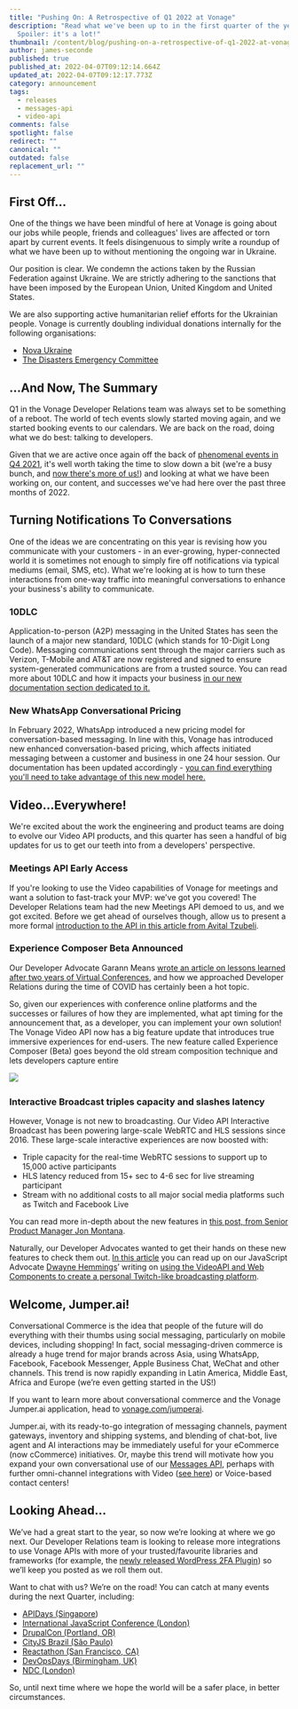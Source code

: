 ```yaml
---
title: "Pushing On: A Retrospective of Q1 2022 at Vonage"
description: "Read what we've been up to in the first quarter of the year.
  Spoiler: it's a lot!"
thumbnail: /content/blog/pushing-on-a-retrospective-of-q1-2022-at-vonage/quaterly-releases_q1.png
author: james-seconde
published: true
published_at: 2022-04-07T09:12:14.664Z
updated_at: 2022-04-07T09:12:17.773Z
category: announcement
tags:
  - releases
  - messages-api
  - video-api
comments: false
spotlight: false
redirect: ""
canonical: ""
outdated: false
replacement_url: ""
---
```

## First Off...

One of the things we have been mindful of here at Vonage is going about our jobs while people, friends and colleagues' lives are affected or torn apart by current events. It feels disingenuous to simply write a roundup of what we have been up to without mentioning the ongoing war in Ukraine.

Our position is clear. We condemn the actions taken by the Russian Federation against Ukraine. We are strictly adhering to the sanctions that have been imposed by the European Union, United Kingdom and United States.

We are also supporting active humanitarian relief efforts for the Ukrainian people. Vonage is currently doubling individual donations internally for the following organisations:

* [Nova Ukraine](https://novaukraine.org/)
* [The Disasters Emergency Committee](https://www.dec.org.uk/)

## ...And Now, The Summary

Q1 in the Vonage Developer Relations team was always set to be something of a reboot. The world of tech events slowly started moving again, and we started booking events to our calendars. We are back on the road, doing what we do best: talking to developers.

Given that we are active once again off the back of [phenomenal events in Q4 2021](https://www.ericsson.com/en/press-releases/2021/11/ericsson-to-acquire-vonage-for-usd-6.2-billion-to-spearhead-the-creation-of-a-global-network-and-communication-platform-for-open-innovation), it's well worth taking the time to slow down a bit (we're a busy bunch, and [now there's more of us!](https://learn.vonage.com/blog/2022/03/23/zachary-powell-joins-the-developer-relations-team/)) and looking at what we have been working on, our content, and successes we've had here over the past three months of 2022.

## Turning Notifications To Conversations

One of the ideas we are concentrating on this year is revising how you communicate with your customers - in an ever-growing, hyper-connected world it is sometimes not enough to simply fire off notifications via typical mediums (email, SMS, etc). What we're looking at is how to turn these interactions from one-way traffic into meaningful conversations to enhance your business's ability to communicate.

### 10DLC

Application-to-person (A2P) messaging in the United States has seen the launch of a major new standard, 10DLC (which stands for 10-Digit Long Code). Messaging communications sent through the major carriers such as Verizon, T-Mobile and AT&T are now registered and signed to ensure system-generated communications are from a trusted source. You can read more about 10DLC and how it impacts your business [in our new documentation section dedicated to it.](https://developer.vonage.com/messages/10-dlc/overview)

### New WhatsApp Conversational Pricing

In February 2022, WhatsApp introduced a new pricing model for conversation-based messaging. In line with this, Vonage has introduced new enhanced conversation-based pricing, which affects initiated messaging between a customer and business in one 24 hour session. Our documentation has been updated accordingly - [you can find everything you'll need to take advantage of this new model here.](https://developer.vonage.com/messages/concepts/whatsapp)

## Video...Everywhere!

We're excited about the work the engineering and product teams are doing to evolve our Video API products, and this quarter has seen a handful of big updates for us to get our teeth into from a developers' perspective.

### Meetings API Early Access

If you're looking to use the Video capabilities of Vonage for meetings and want a solution to fast-track your MVP: we've got you covered! The Developer Relations team had the new Meetings API demoed to us, and we got excited. Before we get ahead of ourselves though, allow us to present a more formal [introduction to the API in this article from Avital Tzubeli](https://developer.vonage.com/blog/22/03/29/introducing-the-meetings-api).

### Experience Composer Beta Announced

Our Developer Advocate Garann Means [wrote an article on lessons learned after two years of Virtual Conferences](https://learn.vonage.com/blog/2022/03/14/lessons-learned-after-two-years-of-virtual-tech-conferences/), and how we approached Developer Relations during the time of COVID has certainly been a hot topic.

So, given our experiences with conference online platforms and the successes or failures of how they are implemented, what apt timing for the announcement that, as a developer, you can implement your own solution! The Vonage Video API now has a big feature update that introduces true immersive experiences for end-users. The new feature called Experience Composer (Beta) goes beyond the old stream composition technique and lets developers capture entire 

​​![](https://lh6.googleusercontent.com/XaFP6tqooZNPd7SSo5VRYdVbigZROqjFeRyEfMabD2E3TiCISA4_Vmzdh1x4h6YXCAUYZTUn2iswcOxv-VDGSwcRPf-SdBsISUZ1lwwiBEK_apIfmau0LtLt1bbqDBOSgMqNBRFV)

### Interactive Broadcast triples capacity and slashes latency

However, Vonage is not new to broadcasting. Our Video API Interactive Broadcast has been powering large-scale WebRTC and HLS sessions since 2016. 
These large-scale interactive experiences are now boosted with:

* Triple capacity for the real-time WebRTC sessions to support up to 15,000 active participants
* HLS latency reduced from 15+ sec to 4-6 sec for live streaming participant
* Stream with no additional costs to all major social media platforms such as Twitch and Facebook Live

You can read more in-depth about the new features in [this post, from Senior Product Manager Jon Montana](https://learn.vonage.com/blog/2021/05/11/video-api-better-interactive-broadcasts-and-recordings/#).

Naturally, our Developer Advocates wanted to get their hands on these new features to check them out. [In this article](https://learn.vonage.com/blog/2021/12/15/create-a-personal-twitch-with-vonage-video-api-and-web-components/) you can read up on our JavaScript Advocate [Dwayne Hemmings](https://twitter.com/lifelongdev)’ writing on [using the VideoAPI and Web Components to create a personal Twitch-like broadcasting platform](https://learn.vonage.com/blog/2021/12/15/create-a-personal-twitch-with-vonage-video-api-and-web-components/).

## Welcome, Jumper.ai!

Conversational Commerce is the idea that people of the future will do everything with their thumbs using social messaging, particularly on mobile devices, including shopping! In fact, social messaging-driven commerce is already a huge trend for major brands across Asia, using WhatsApp, Facebook, Facebook Messenger, Apple Business Chat, WeChat and other channels. This trend is now rapidly expanding in Latin America, Middle East, Africa and Europe (we’re even getting started in the US!)

If you want to learn more about conversational commerce and the Vonage Jumper.ai application, head to [vonage.com/jumperai](https://www.vonage.com/jumperai/). 

Jumper.ai, with its ready-to-go integration of messaging channels, payment gateways, inventory and shipping systems, and blending of chat-bot, live agent and AI interactions may be immediately useful for your eCommerce (now cCommerce) initiatives. Or, maybe this trend will motivate how you expand your own conversational use of our [Messages API](https://developer.vonage.com/messages/overview), perhaps with further omni-channel integrations with Video ([see here](https://ir.vonage.com/news-releases/news-release-details/vonage-strengthens-conversational-commerce-offering-video)) or Voice-based contact centers!

## Looking Ahead…

We’ve had a great start to the year, so now we’re looking at where we go next. Our Developer Relations team is looking to release more integrations to use Vonage APIs with more of your trusted/favourite libraries and frameworks (for example, the [newly released WordPress 2FA Plugin](https://en-gb.wordpress.org/plugins/vonage-2fa/)) so we’ll keep you posted as we roll them out. 

Want to chat with us? We’re on the road! You can catch at many events during the next Quarter, including:

* [APIDays (Singapore](https://www.apidays.global/singapore/))
* [International JavaScript Conference (London)](https://javascript-conference.com/london/)
* [DrupalCon (Portland, OR)](https://events.drupal.org/portland2022)
* [CityJS Brazil (São Paulo)](https://brazil.cityjsconf.org/)
* [Reactathon (San Francisco, CA)](https://www.reactathon.com/)
* [DevOpsDays (Birmingham, UK)](https://devopsdays.org/events/2022-birmingham-uk/welcome/)
* [NDC (London)](https://ndclondon.com/)

So, until next time where we hope the world will be a safer place, in better circumstances.

